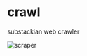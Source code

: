 # crawl

substackian web crawler

![scraper](http://www.google.com/url?sa=i&rct=j&q=&esrc=s&source=images&cd=&cad=rja&docid=ybh6ZhmRSMzjgM&tbnid=YjKJXl0VRHvzAM:&ved=&url=http%3A%2F%2Fwww.seoclerks.com%2FProgramming%2F79583%2Fmemecenter-image-scraper-software&ei=Y7y6UeDaOsnayAHNrIAw&bvm=bv.47883778,d.aWc&psig=AFQjCNEguh2kkoiGtYgqK3d38VqzDm5Agw&ust=1371278806479881)

